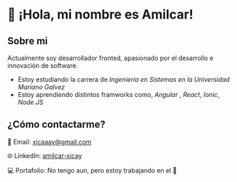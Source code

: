 # 👋 ¡Hola, mi nombre es Amilcar!

## Sobre mi
Actualmente soy desarrollador fronted, apasionado por el desarrollo e innovación de software.

- Estoy estudiando la carrera de *Ingeniería en Sistemas en la Universidad Mariano Galvez*
- Estoy aprendiendo distintos framworks como, *Angular* , *React*, *Ionic*, *Node.JS*

## ¿Cómo contactarme?

📧 Email: [xicaaay@gmail.com](mailto:xicaaay@gmail.com)

🌐 LinkedIn: [amilcar-xicay](https://www.linkedin.com/in/amilcar-xicay-145719345/)

💻 Portafolio: No tengo aun, pero estoy trabajando en el 🙈
